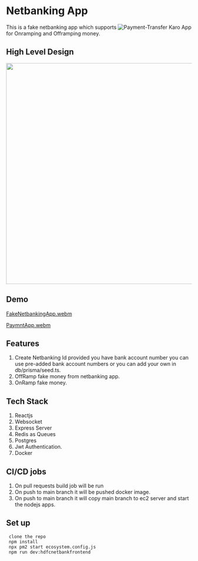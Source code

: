 # Netbanking App

This is a fake netbanking app which supports ![Payment-Transfer Karo App](https://github.com/Arunshaik2001/Paymnt-Transfer-karo) for Onramping and Offramping money.

## High Level Design

<img src=https://github.com/Arunshaik2001/Netbanking/assets/50947867/7610ff0e-4bbf-4baf-9f2c-c057fcc28392 height=600px />

## Demo

[FakeNetbankingApp.webm](https://github.com/Arunshaik2001/Netbanking/assets/50947867/157f1734-7536-4195-a21a-ade9dc6d4ee4)


[PaymntApp.webm](https://github.com/Arunshaik2001/Paymnt-Transfer-karo/assets/50947867/915853c3-3aa0-489f-801d-8ce73030be96)



## Features
 1. Create Netbanking Id provided you have bank account number you can use pre-added bank account numbers or you can add your own in db/prisma/seed.ts.
 2. OffRamp fake money from netbanking app.
 3. OnRamp fake money.


## Tech Stack
 1. Reactjs
 3. Websocket
 4. Express Server
 5. Redis as Queues
 6. Postgres
 7. Jwt Authentication.
 8. Docker


## CI/CD jobs
 1. On pull requests build job will be run
 2. On push to main branch it will be pushed docker image.
 3. On push to main branch it will copy main branch to ec2 server and start the nodejs apps.

## Set up
```
 clone the repo
 npm install
 npx pm2 start ecosystem.config.js
 npm run dev:hdfcnetbankfrontend
```


